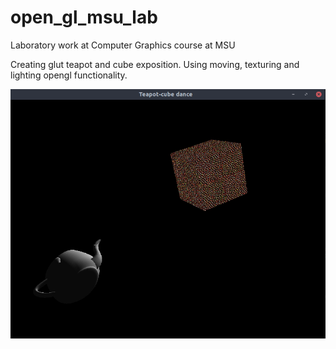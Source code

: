 # open_gl_msu_lab

Laboratory work at Computer Graphics course at MSU

Creating glut teapot and cube exposition. Using moving, texturing and lighting opengl functionality.

![alt text](https://github.com/axreldable/open_gl_msu_lab/blob/master/teapot-cube%20dance.png)
